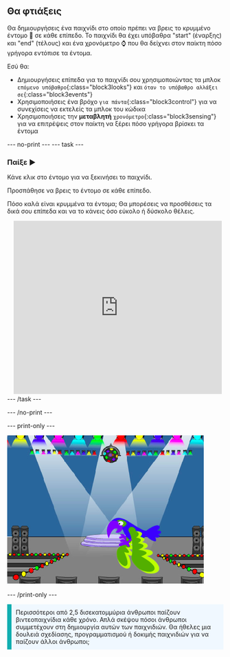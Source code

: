 ## Θα φτιάξεις

Θα δημιουργήσεις ένα παιχνίδι στο οποίο πρέπει να βρεις το κρυμμένο έντομο 🐞 σε κάθε επίπεδο. Το παιχνίδι θα έχει υπόβαθρα "start" (έναρξης) και "end" (τέλους) και ένα χρονόμετρο ⌚ που θα δείχνει στον παίκτη πόσο γρήγορα εντόπισε τα έντομα.

Εσύ θα:
+ Δημιουργήσεις επίπεδα για το παιχνίδι σου χρησιμοποιώντας τα μπλοκ `επόμενο υπόβαθρο`{:class="block3looks"} και `όταν το υπόβαθρο αλλάξει σε`{:class="block3events"}
+ Χρησιμοποιήσεις ένα βρόχο `για πάντα`{:class="block3control"} για να συνεχίσεις να εκτελείς τα μπλοκ του κώδικα
+ Χρησιμοποιήσεις την **μεταβλητή** `χρονόμετρο`{:class="block3sensing"} για να επιτρέψεις στον παίκτη να ξέρει πόσο γρήγορα βρίσκει τα έντομα

--- no-print ---
--- task --- 
### Παίξε ▶️
<div style="display: flex; flex-wrap: wrap">
<div style="flex-basis: 200px; flex-grow: 1">  
Κάνε κλικ στο έντομο για να ξεκινήσει το παιχνίδι.

Προσπάθησε να βρεις το έντομο σε κάθε επίπεδο.

Πόσο καλά είναι κρυμμένα τα έντομα; Θα μπορέσεις να προσθέσεις τα δικά σου επίπεδα και να το κάνεις όσο εύκολο ή δύσκολο θέλεις.

</div>
<div class="scratch-preview" style="margin-left: 15px;">
  <iframe allowtransparency="true" width="485" height="402" src="https://scratch.mit.edu/projects/embed/633548042/?autostart=false" frameborder="0"></iframe>
</div>
</div>
--- /task ---

--- /no-print ---

--- print-only ---

![Το ολοκληρωμένο έργο.](images/showcase_static.png)

--- /print-only ---

<p style="border-left: solid; border-width:10px; border-color: #0faeb0; background-color: aliceblue; padding: 10px;">
Περισσότεροι από 2,5 δισεκατομμύρια άνθρωποι παίζουν βιντεοπαιχνίδια κάθε χρόνο. Απλά σκέψου πόσοι άνθρωποι συμμετέχουν στη δημιουργία αυτών των παιχνιδιών. Θα ήθελες μια δουλειά σχεδίασης, προγραμματισμού ή δοκιμής παιχνιδιών για να παίζουν άλλοι άνθρωποι; 
</p>
